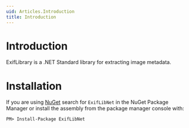 ```yaml
---
uid: Articles.Introduction
title: Introduction
---
```

# Introduction #

ExifLibrary is a .NET Standard library for extracting image metadata.

# Installation #

If you are using [NuGet](https://nuget.org/) search for `ExifLibNet` in the NuGet Package Manager or install the assembly from the package manager console with:

`PM> Install-Package ExifLibNet`